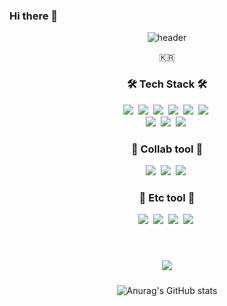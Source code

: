 ### Hi there 👋
<!--
**2Juzzang/2Juzzang** is a ✨ _special_ ✨ repository because its `README.md` (this file) appears on your GitHub profile.

Here are some ideas to get you started:

- 🔭 I’m currently working on ...
- 🌱 I’m currently learning ...
- 👯 I’m looking to collaborate on ...
- 🤔 I’m looking for help with ...
- 💬 Ask me about ...
- 📫 How to reach me: ...
- 😄 Pronouns: ...
- ⚡ Fun fact: ...
-->
<div align=center>

 
![header](https://capsule-render.vercel.app/api?type=soft&color=auto&height=150&section=header&text=JiHoonLee&fontSize=70&animation=twinkling)

<p align="center">🇰🇷</p>

<h3 align="center">🛠 Tech Stack 🛠</h3>

<!-- <p align="center"> Techs that I've used at least once </p> -->

<p align="center">
  <img src="https://img.shields.io/badge/React-61DAFB?style=flat-square&logo=React&logoColor=white"/></a>&nbsp 
  <img src="https://img.shields.io/badge/Redux-764ABC?style=flat-square&logo=Redux&logoColor=white"/></a>&nbsp
  <img src="https://img.shields.io/badge/HTML5-E34F26?style=flat-square&logo=HTML5&logoColor=white"/></a>&nbsp
  <img src="https://img.shields.io/badge/CSS3-1572B6?style=flat-square&logo=CSS3&logoColor=white"/></a>&nbsp
  <img src="https://img.shields.io/badge/flutter-02569B?style=flat-square&logo=flutter&logoColor=white"/></a>&nbsp
  <img src="https://img.shields.io/badge/JavaScript-F7DF1E?style=flat-square&logo=JavaScript&logoColor=white"/></a>&nbsp
  <br/>
  <img src="https://img.shields.io/badge/Firebase-FFCA28?style=flat-square&logo=Firebase&logoColor=white"/></a>&nbsp
  <img src="https://img.shields.io/badge/Tailwind CSS-06B6D4?style=flat-square&logo=Tailwind CSS&logoColor=white"/></a>&nbsp
  <img src="https://img.shields.io/badge/Styled components-DB7093?style=flat-square&logo=Styled components&logoColor=white"/></a>&nbsp
  <br>
</p>



<h3 align="center"> 🧸 Collab tool 🧸 </h3>
<p align="center">
 <img src="https://img.shields.io/badge/Github-181717?style=flat-square&logo=Github&logoColor=white"/></a>&nbsp 
 <img src="https://img.shields.io/badge/Slack-4A154B?style=flat-square&logo=Slack&logoColor=white"/></a>&nbsp 
 <img src="https://img.shields.io/badge/Figma-F24E1E?style=flat-square&logo=Figma&logoColor=white"/></a>&nbsp 
</p>

<h3 align="center"> 🎸 Etc tool 🎸 </h3>
<p align="center">
 <img src="https://img.shields.io/badge/Adobe Premiere Pro-9999FF?style=flat-square&logo=Adobe Premiere Pro&logoColor=white"/></a>&nbsp 
 <img src="https://img.shields.io/badge/Adobe After Effects-9999FF?style=flat-square&logo=Adobe After Effects&logoColor=white"/></a>&nbsp 
 <img src="https://img.shields.io/badge/Adobe Photoshop-31A8FF?style=flat-square&logo=Adobe Photoshop&logoColor=white"/></a>&nbsp 
 <img src="https://img.shields.io/badge/Adobe Illustrator-FF9A00?style=flat-square&logo=Adobe Illustrator&logoColor=white"/></a>&nbsp 
 
</p>
<br>

<p align="center">
    <img src="https://hits.seeyoufarm.com/api/count/incr/badge.svg?url=https%3A%2F%2Fgithub.com%2F2Juzzang&count_bg=%236BA4F8&title_bg=%230E1116&icon=github.svg&icon_color=%23FFFFFF&title=hits&edge_flat=false"
         style="height: auto; margin-left: 20px; margin-right: 20px; padding: 10px;"/>
</p>

![Anurag's GitHub stats](https://github-readme-stats.vercel.app/api?username=2Juzzang&include_all_commits=false&show_icons=true&theme=radical)
</div
